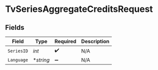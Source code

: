 # TvSeriesAggregateCreditsRequest


## Fields

| Field              | Type               | Required           | Description        |
| ------------------ | ------------------ | ------------------ | ------------------ |
| `SeriesID`         | *int*              | :heavy_check_mark: | N/A                |
| `Language`         | **string*          | :heavy_minus_sign: | N/A                |